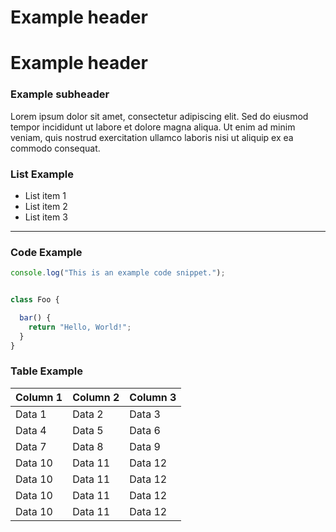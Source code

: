# Example header

# Example header

### Example subheader

Lorem ipsum dolor sit amet, consectetur adipiscing elit. Sed do eiusmod tempor incididunt ut labore et dolore magna aliqua. Ut enim ad minim veniam, quis nostrud exercitation ullamco laboris nisi ut aliquip ex ea commodo consequat.

### List Example

* List item 1
* List item 2
* List item 3

---

### Code Example

```javascript
console.log("This is an example code snippet.");


class Foo {

  bar() {
    return "Hello, World!";
  }
}
```

### Table Example

| Column 1 | Column 2 | Column 3 |
|----------|----------|----------|
| Data 1   | Data 2   | Data 3   |
| Data 4   | Data 5   | Data 6   |
| Data 7   | Data 8   | Data 9   |  
| Data 10  | Data 11  | Data 12  |
| Data 10  | Data 11  | Data 12  |
| Data 10  | Data 11  | Data 12  |
| Data 10  | Data 11  | Data 12  |
